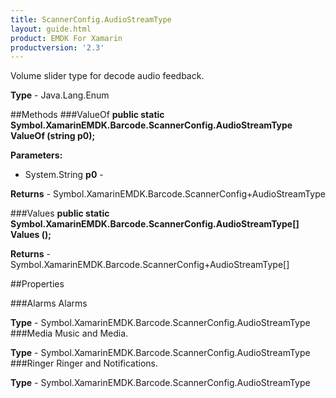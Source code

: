 ```yaml
---
title: ScannerConfig.AudioStreamType
layout: guide.html 
product: EMDK For Xamarin 
productversion: '2.3' 
---
```

Volume slider type for decode audio feedback.

**Type** - Java.Lang.Enum

##Methods
###ValueOf
**public static Symbol.XamarinEMDK.Barcode.ScannerConfig.AudioStreamType ValueOf (string p0);**


        

**Parameters:** 

* System.String **p0** - 
        

**Returns** - Symbol.XamarinEMDK.Barcode.ScannerConfig+AudioStreamType

###Values
**public static Symbol.XamarinEMDK.Barcode.ScannerConfig.AudioStreamType[] Values ();**


        


**Returns** - Symbol.XamarinEMDK.Barcode.ScannerConfig+AudioStreamType[]

##Properties

###Alarms
Alarms

**Type** - Symbol.XamarinEMDK.Barcode.ScannerConfig.AudioStreamType
###Media
Music and Media.

**Type** - Symbol.XamarinEMDK.Barcode.ScannerConfig.AudioStreamType
###Ringer
Ringer and Notifications.

**Type** - Symbol.XamarinEMDK.Barcode.ScannerConfig.AudioStreamType


